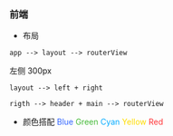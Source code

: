 ### 前端

* 布局

```app --> layout --> routerView```

左侧 300px 

```layout --> left + right```

```rigth --> header + main --> routerView```


* 颜色搭配
<span style="color: #3366FF">Blue</span>
<span style="color: #46BA39">Green</span>
<span style="color: #07ACFF">Cyan</span>
<span style="color: #FFDC00">Yellow</span>
<span style="color: #FF3538">Red</span>